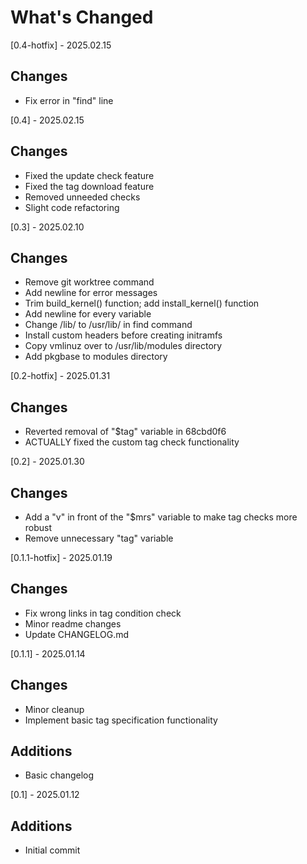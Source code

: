 # What's Changed

[0.4-hotfix] - 2025.02.15

## Changes

- Fix error in "find" line

[0.4] - 2025.02.15

## Changes

- Fixed the update check feature
- Fixed the tag download feature
- Removed unneeded checks
- Slight code refactoring

[0.3] - 2025.02.10

## Changes

- Remove git worktree command
- Add newline for error messages
- Trim build_kernel() function; add install_kernel() function
- Add newline for every variable
- Change /lib/ to /usr/lib/ in find command
- Install custom headers before creating initramfs
- Copy vmlinuz over to /usr/lib/modules directory
- Add pkgbase to modules directory

[0.2-hotfix] - 2025.01.31

## Changes
- Reverted removal of "$tag" variable in 68cbd0f6
- ACTUALLY fixed the custom tag check functionality

[0.2] - 2025.01.30

## Changes
- Add a "v" in front of the "$mrs" variable to make tag checks more robust
- Remove unnecessary "tag" variable

[0.1.1-hotfix] - 2025.01.19

## Changes
- Fix wrong links in tag condition check
- Minor readme changes
- Update CHANGELOG.md

[0.1.1] - 2025.01.14

## Changes

- Minor cleanup
- Implement basic tag specification functionality

## Additions

- Basic changelog

[0.1] - 2025.01.12

## Additions

- Initial commit
